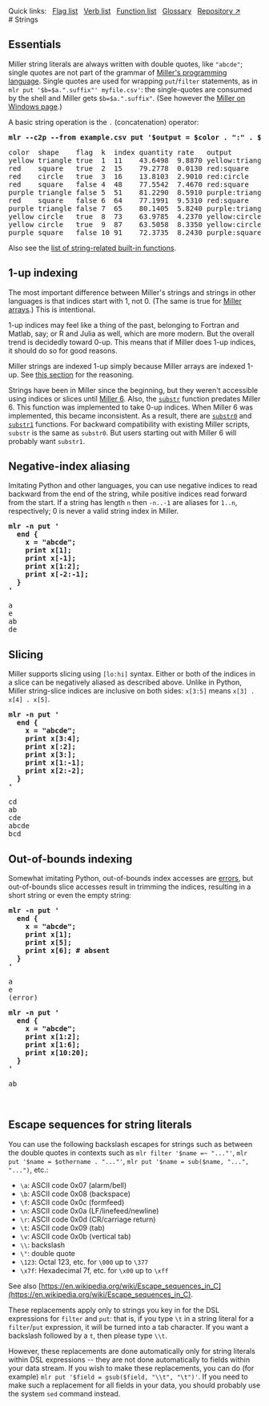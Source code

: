 <!---  PLEASE DO NOT EDIT DIRECTLY. EDIT THE .md.in FILE PLEASE. --->
<div>
<span class="quicklinks">
Quick links:
&nbsp;
<a class="quicklink" href="../reference-main-flag-list/index.html">Flag list</a>
&nbsp;
<a class="quicklink" href="../reference-verbs/index.html">Verb list</a>
&nbsp;
<a class="quicklink" href="../reference-dsl-builtin-functions/index.html">Function list</a>
&nbsp;
<a class="quicklink" href="../glossary/index.html">Glossary</a>
&nbsp;
<a class="quicklink" href="https://github.com/johnkerl/miller" target="_blank">Repository ↗</a>
</span>
</div>
# Strings

## Essentials

Miller string literals are always written with double quotes, like `"abcde"`; single quotes
are not part of the grammar of [Miller's programming language](programming-langauge.md).
Single quotes are used for wrapping `put`/`filter` statements, as in `mlr put '$b=$a.".suffix"' myfile.csv'`:
the single-quotes are consumed by the shell and Miller gets `$b=$a.".suffix"`. (See however the
[Miller on Windows page](miller-on-windows.md).)

A basic string operation is the `.` (concatenation) operator:

<pre class="pre-highlight-in-pair">
<b>mlr --c2p --from example.csv put '$output = $color . ":" . $shape'</b>
</pre>
<pre class="pre-non-highlight-in-pair">
color  shape    flag  k  index quantity rate   output
yellow triangle true  1  11    43.6498  9.8870 yellow:triangle
red    square   true  2  15    79.2778  0.0130 red:square
red    circle   true  3  16    13.8103  2.9010 red:circle
red    square   false 4  48    77.5542  7.4670 red:square
purple triangle false 5  51    81.2290  8.5910 purple:triangle
red    square   false 6  64    77.1991  9.5310 red:square
purple triangle false 7  65    80.1405  5.8240 purple:triangle
yellow circle   true  8  73    63.9785  4.2370 yellow:circle
yellow circle   true  9  87    63.5058  8.3350 yellow:circle
purple square   false 10 91    72.3735  8.2430 purple:square
</pre>

Also see the [list of string-related built-in functions](reference-dsl-builtin-functions.md#string-functions).

## 1-up indexing

The most important difference between Miller's strings and strings in other
languages is that indices start with 1, not 0.  (The same is true for [Miller
arrays](reference-main-arrays.md).) This is intentional.

1-up indices may feel like a thing of the past, belonging to Fortran and Matlab,
say; or R and Julia as well, which are more modern.  But the overall trend is
decidedly toward 0-up. This means that if Miller does 1-up indices, it should
do so for good reasons.

Miller strings are indexed 1-up simply because Miller arrays are indexed 1-up.
See [this section](reference-main-arrays.md#1-up-indexing) for the reasoning.

Strings have been in Miller since the beginning, but they weren't accessible
using indices or slices until [Miller 6](new-in-miller-6.md). Also, the
[`substr`](reference-dsl-builtin-functions.md#substr) function predates Miller
6. This function was implemented to take 0-up indices.  When Miller 6 was
implemented, this became inconsistent.  As a result, there are
[`substr0`](reference-dsl-builtin-functions.md#substr0) and
[`substr1`](reference-dsl-builtin-functions.md#substr1) functions. For backward
compatibility with existing Miller scripts, `substr` is the same as `substr0`.
But users starting out with Miller 6 will probably want `substr1`.

## Negative-index aliasing

Imitating Python and other languages, you can use negative indices to read
backward from the end of the string, while positive indices read forward from
the start. If a string has length `n` then `-n..-1` are aliases for `1..n`,
respectively; 0 is never a valid string index in Miller.

<pre class="pre-highlight-in-pair">
<b>mlr -n put '</b>
<b>  end {</b>
<b>    x = "abcde";</b>
<b>    print x[1];</b>
<b>    print x[-1];</b>
<b>    print x[1:2];</b>
<b>    print x[-2:-1];</b>
<b>  }</b>
<b>'</b>
</pre>
<pre class="pre-non-highlight-in-pair">
a
e
ab
de
</pre>

## Slicing

Miller supports slicing using `[lo:hi]` syntax.  Either or both of the indices
in a slice can be negatively aliased as described above.  Unlike in Python,
Miller string-slice indices are inclusive on both sides: `x[3:5]` means `x[3] . x[4] . x[5]`.

<pre class="pre-highlight-in-pair">
<b>mlr -n put '</b>
<b>  end {</b>
<b>    x = "abcde";</b>
<b>    print x[3:4];</b>
<b>    print x[:2];</b>
<b>    print x[3:];</b>
<b>    print x[1:-1];</b>
<b>    print x[2:-2];</b>
<b>  }</b>
<b>'</b>
</pre>
<pre class="pre-non-highlight-in-pair">
cd
ab
cde
abcde
bcd
</pre>

## Out-of-bounds indexing

Somewhat imitating Python, out-of-bounds index accesses are
[errors](reference-main-data-types.md), but out-of-bounds slice accesses result
in trimming the indices, resulting in a short string or even the empty string:

<pre class="pre-highlight-in-pair">
<b>mlr -n put '</b>
<b>  end {</b>
<b>    x = "abcde";</b>
<b>    print x[1];</b>
<b>    print x[5];</b>
<b>    print x[6]; # absent</b>
<b>  }</b>
<b>'</b>
</pre>
<pre class="pre-non-highlight-in-pair">
a
e
(error)
</pre>

<pre class="pre-highlight-in-pair">
<b>mlr -n put '</b>
<b>  end {</b>
<b>    x = "abcde";</b>
<b>    print x[1:2];</b>
<b>    print x[1:6];</b>
<b>    print x[10:20];</b>
<b>  }</b>
<b>'</b>
</pre>
<pre class="pre-non-highlight-in-pair">
ab


</pre>

## Escape sequences for string literals

You can use the following backslash escapes for strings such as between the double quotes in contexts such as `mlr filter '$name =~ "..."'`, `mlr put '$name = $othername . "..."'`, `mlr put '$name = sub($name, "...", "...")`, etc.:

* `\a`: ASCII code 0x07 (alarm/bell)
* `\b`: ASCII code 0x08 (backspace)
* `\f`: ASCII code 0x0c (formfeed)
* `\n`: ASCII code 0x0a (LF/linefeed/newline)
* `\r`: ASCII code 0x0d (CR/carriage return)
* `\t`: ASCII code 0x09 (tab)
* `\v`: ASCII code 0x0b (vertical tab)
* `\\`: backslash
* `\"`: double quote
* `\123`: Octal 123, etc. for `\000` up to `\377`
* `\x7f`: Hexadecimal 7f, etc. for `\x00` up to `\xff`

See also [https://en.wikipedia.org/wiki/Escape_sequences_in_C](https://en.wikipedia.org/wiki/Escape_sequences_in_C).

These replacements apply only to strings you key in for the DSL expressions for `filter` and `put`: that is, if you type `\t` in a string literal for a `filter`/`put` expression, it will be turned into a tab character. If you want a backslash followed by a `t`, then please type `\\t`.

However, these replacements are done automatically only for string literals within DSL expressions -- they are not done automatically to fields within your data stream.  If you wish to make these replacements, you can do (for example) `mlr put '$field = gsub($field, "\\t", "\t")'`. If you need to make such a replacement for all fields in your data, you should probably use the system `sed` command instead. 
